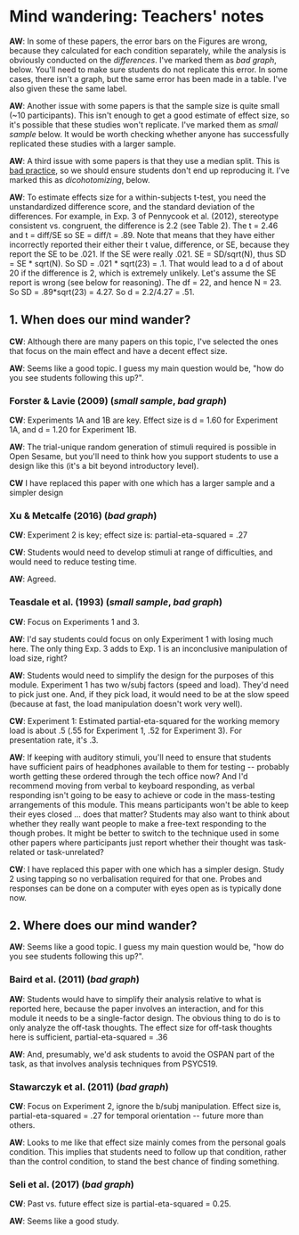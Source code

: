 # Mind wandering: Teachers' notes

**AW**: In some of these papers, the error bars on the Figures are wrong, because they calculated for each condition separately, while the analysis is obviously conducted on the _differences_. I've marked them as _bad graph_, below. You'll need to make sure students do not replicate this error. In some cases, there isn't a graph, but the same error has been made in a table. I've also given these the same label.

**AW**: Another issue with some papers is that the sample size is quite small (~10 participants). This isn't enough to get a good estimate of effect size, so it's possible that these studies won't replicate. I've marked them as _small sample_ below. It would be worth checking whether anyone has successfully replicated these studies with a larger sample.

**AW**: A third issue with some papers is that they use a median split. This is [bad practice](http://www.psychology.sunysb.edu/attachment/measures/content/maccallum_on_dichotomizing.pdf), so we should ensure students don't end up reproducing it. I've marked this as _dicohotomizing_, below.

**AW**: To estimate effects size for a within-subjects t-test, you need the
unstandardized difference score, and the standard deviation of the
differences. For example, in Exp. 3 of Pennycook et al. (2012), stereotype
consistent vs. congruent, the difference is 2.2 (see Table 2). The t = 2.46 and
t = diff/SE so SE = diff/t = .89. Note that means that they have either
incorrectly reported their either their t value, difference, or SE, because
they report the SE to be .021. If the SE were really .021. SE = SD/sqrt(N),
thus SD = SE * sqrt(N). So SD = .021 * sqrt(23) = .1. That would lead to a d of
about 20 if the difference is 2, which is extremely unlikely. Let's assume the
SE report is wrong (see below for reasoning). The df = 22, and hence N = 23. So
SD = .89*sqrt(23) = 4.27.  So d = 2.2/4.27 = .51.


## 1. When does our mind wander?

**CW**: Although there are many papers on this topic, I've selected the ones that focus on the main effect and have a decent effect size. 

**AW**: Seems like a good topic. I guess my main question would be, "how do you see students following this up?".

### Forster & Lavie (2009) (_small sample_, _bad graph_)

**CW**: Experiments 1A and 1B are key. Effect size is d = 1.60 for Experiment 1A, and d = 1.20 for Experiment 1B.

**AW**: The trial-unique random generation of stimuli required is possible in Open Sesame, but you'll need to think how you support students to use a design like this (it's a bit beyond introductory level). 

**CW** I have replaced this paper with one which has a larger sample and a simpler design

### Xu & Metcalfe (2016) (_bad graph_)

**CW**: Experiment 2 is key; effect size is: partial-eta-squared = .27

**CW**: Students would need to develop stimuli at range of difficulties, and would need to reduce testing time. 

**AW**: Agreed.

### Teasdale et al. (1993) (_small sample_, _bad graph_)

**CW**: Focus on Experiments 1 and 3.

**AW**: I'd say students could focus on only Experiment 1 with losing much here. The only thing Exp. 3 adds to Exp. 1 is an inconclusive manipulation of load size, right?

**AW**: Students would need to simplify the design for the purposes of this module. Experiment 1 has two w/subj factors (speed and load). They'd need to pick just one. And, if they pick load, it would need to be at the slow speed (because at fast, the load manipulation doesn't work very well). 

**CW**: Experiment 1: Estimated partial-eta-squared for the working memory load is about .5 (.55 for Experiment 1, .52 for Experiment 3). For presentation rate, it's .3.

**AW**: If keeping with auditory stimuli, you'll need to ensure that students have sufficient pairs of headphones available to them for testing -- probably worth getting these ordered through the tech office now? And I'd recommend moving from verbal to keyboard responding, as verbal responding isn't going to be easy to achieve or code in the mass-testing arrangements of this module. This means participants won't be able to keep their eyes closed ... does that matter? Students may also want to think about whether they really want people to make a free-text responding to the though probes. It might be better to switch to the technique used in some other papers where participants just report whether their thought was task-related or task-unrelated?

**CW**: I have replaced this paper with one which has a simpler design. Study 2 using tapping so no verbalisation required for that one. Probes and responses can be done on a computer with eyes open as is typically done now.


## 2. Where does our mind wander?

**AW**: Seems like a good topic. I guess my main question would be, "how do you see students following this up?".

### Baird et al. (2011) (_bad graph_)

**AW**: Students would have to simplify their analysis relative to what is reported here, because the paper involves an interaction, and for this module it needs to be a single-factor design. The obvious thing to do is to only analyze the off-task thoughts. The effect size for off-task thoughts here is sufficient, partial-eta-squared = .36

**AW**: And, presumably, we'd ask students to avoid the OSPAN part of the task, as that involves analysis techniques from PSYC519.

### Stawarczyk et al. (2011) (_bad graph_)

**CW**: Focus on Experiment 2, ignore the b/subj manipulation. Effect size is, partial-eta-squared = .27 for temporal orientation -- future more than others.

**AW**: Looks to me like that effect size mainly comes from the personal goals condition. This implies that students need to follow up that condition, rather than the control condition, to stand the best chance of finding something.

### Seli et al. (2017) (_bad graph_)

**CW**: Past vs. future effect size is partial-eta-squared = 0.25.

**AW**: Seems like a good study.

